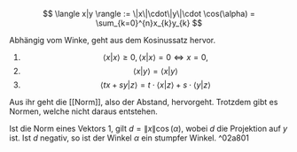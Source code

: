 $$
\langle x|y \rangle := \|x\|\cdot\|y\|\cdot \cos(\alpha) = \sum_{k=0}^{n}x_{k}y_{k}
$$

Abhängig vom Winke, geht aus dem Kosinussatz hervor.

1. $$
\langle x|x \rangle \geq 0, \langle x|x \rangle = 0 \iff x=0, 
$$
2.  $$
\langle x|y \rangle = \langle x|y \rangle
$$
3.  $$
\langle tx+sy|z \rangle=t\cdot \langle x|z \rangle+s\cdot \langle y|z \rangle
$$

Aus ihr geht die [[Norm]], also der Abstand, hervorgeht. Trotzdem gibt es Normen, welche nicht daraus entstehen.

Ist die Norm eines Vektors $1$, gilt $d=\|x\|\cos(\alpha)$, wobei $d$ die Projektion auf $y$ ist. Ist $d$ negativ, so ist der Winkel $\alpha$ ein stumpfer Winkel. ^02a801

